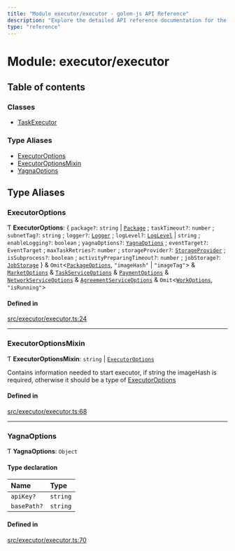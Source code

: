```yaml
---
title: "Module executor/executor - golem-js API Reference"
description: "Explore the detailed API reference documentation for the Module executor/executor within the golem-js SDK for the Golem Network."
type: "reference"
---
```

# Module: executor/executor

## Table of contents

### Classes

- [TaskExecutor](../classes/executor_executor.TaskExecutor)

### Type Aliases

- [ExecutorOptions](executor_executor#executoroptions)
- [ExecutorOptionsMixin](executor_executor#executoroptionsmixin)
- [YagnaOptions](executor_executor#yagnaoptions)

## Type Aliases

### ExecutorOptions

Ƭ **ExecutorOptions**: { `package?`: `string` \| [`Package`](../classes/package_package.Package) ; `taskTimeout?`: `number` ; `subnetTag?`: `string` ; `logger?`: [`Logger`](../interfaces/utils_logger_logger.Logger) ; `logLevel?`: [`LogLevel`](../enums/utils_logger_logger.LogLevel) \| `string` ; `enableLogging?`: `boolean` ; `yagnaOptions?`: [`YagnaOptions`](executor_executor#yagnaoptions) ; `eventTarget?`: `EventTarget` ; `maxTaskRetries?`: `number` ; `storageProvider?`: [`StorageProvider`](../interfaces/storage_provider.StorageProvider) ; `isSubprocess?`: `boolean` ; `activityPreparingTimeout?`: `number` ; `jobStorage?`: [`JobStorage`](../interfaces/job_storage.JobStorage)  } & `Omit`<[`PackageOptions`](package_package#packageoptions), ``"imageHash"`` \| ``"imageTag"``\> & [`MarketOptions`](../interfaces/market_service.MarketOptions) & [`TaskServiceOptions`](../interfaces/task_service.TaskServiceOptions) & [`PaymentOptions`](../interfaces/payment_service.PaymentOptions) & [`NetworkServiceOptions`](network_service#networkserviceoptions) & [`AgreementServiceOptions`](../interfaces/agreement_service.AgreementServiceOptions) & `Omit`<[`WorkOptions`](../interfaces/task_work.WorkOptions), ``"isRunning"``\>

#### Defined in

[src/executor/executor.ts:24](https://github.com/golemfactory/golem-js/blob/c332187/src/executor/executor.ts#L24)

___

### ExecutorOptionsMixin

Ƭ **ExecutorOptionsMixin**: `string` \| [`ExecutorOptions`](executor_executor#executoroptions)

Contains information needed to start executor, if string the imageHash is required, otherwise it should be a type of [ExecutorOptions](executor_executor#executoroptions)

#### Defined in

[src/executor/executor.ts:68](https://github.com/golemfactory/golem-js/blob/c332187/src/executor/executor.ts#L68)

___

### YagnaOptions

Ƭ **YagnaOptions**: `Object`

#### Type declaration

| Name | Type |
| :------ | :------ |
| `apiKey?` | `string` |
| `basePath?` | `string` |

#### Defined in

[src/executor/executor.ts:70](https://github.com/golemfactory/golem-js/blob/c332187/src/executor/executor.ts#L70)
